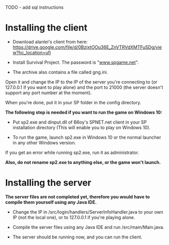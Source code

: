 TODO - add sql instructions

# Installing the client

* Download alanlei's client from here:
https://drive.google.com/file/d/0BzjxtOOu36E_ZnVTRVdXMTFuSDg/view?hc_location=ufi

* Install Survival Project. The password is "www.spgame.net".

* The archive also contains a file called gng.ini.

Open it and change the IP to the IP of the server you're connecting to (or 127.0.0.1 if you want to play alone) and the port to 21000 (the server doesn't support any port number at the moment).

When you're done, put it in your SP folder in the config directory.

**The following step is needed if you want to run the game on Windows 10:**

* Put sp2.exe and dinput.dll of B6oy's SPNET.net client in your SP installation directory (This will enable you to play on Windows 10).

* To run the game, launch sp2.exe in Windows 10 or the normal launcher in any other Windows version.

If you get an error while running sp2.exe, run it as administrator.

**Also, do not rename sp2.exe to anything else, or the game won't launch.**

# Installing the server
**The server files are not completed yet, therefore you would have to compile them yourself using any Java IDE.**

* Change the IP in /src/login/handlers/ServerInfoHandler.java to your own IP (not the local one), or to 127.0.0.1 if you're playing alone.

* Compile the server files using any Java IDE and run /src/main/Main.java.

* The server should be running now, and you can run the client.
